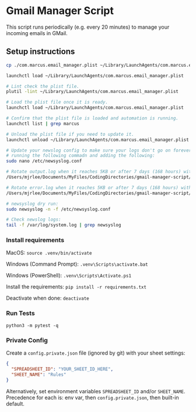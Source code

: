 # Gmail Manager Script

This script runs periodically (e.g. every 20 minutes) to manage your incoming emails in GMail.

## Setup instructions

```bash
cp ./com.marcus.email_manager.plist ~/Library/LaunchAgents/com.marcus.email_manager.plist

launchctl load ~/Library/LaunchAgents/com.marcus.email_manager.plist
```

```bash
# Lint check the plist file.
plutil -lint ~/Library/LaunchAgents/com.marcus.email_manager.plist

# Load the plist file once it is ready.
launchctl load ~/Library/LaunchAgents/com.marcus.email_manager.plist

# Confirm that the plist file is loaded and automation is running.
launchctl list | grep marcus

# Unload the plist file if you need to update it.
launchctl unload ~/Library/LaunchAgents/com.marcus.email_manager.plist

# Update your newslog config to make sure your logs don't go on forever by
# running the following commadn and adding the following:
sudo nano /etc/newsyslog.conf

# Rotate output.log when it reaches 5KB or after 7 days (168 hours) with 2 archived versions.
/Users/mjrlee/Documents/MyFiles/CodingDirectories/gmail-manager-script/logs/output.log    mjrlee:staff 644 2 5 168

# Rotate error.log when it reaches 5KB or after 7 days (168 hours) with 2 archived versions.
/Users/mjrlee/Documents/MyFiles/CodingDirectories/gmail-manager-script/logs/error.log     mjrlee:staff 644 2 5 168

# newsyslog dry run:
sudo newsyslog -n -f /etc/newsyslog.conf

# Check newslog logs:
tail -f /var/log/system.log | grep newsyslog
```

### Install requirements

MacOS:
`source .venv/bin/activate`

Windows (Command Prompt):
`.venv\Scripts\activate.bat`

Windows (PowerShell):
`.venv\Scripts\Activate.ps1`

Install the requirements:
`pip install -r requirements.txt`

Deactivate when done:
`deactivate`

### Run Tests

`python3 -m pytest -q`

### Private Config

Create a `config.private.json` file (ignored by git) with your sheet settings:

```json
{
  "SPREADSHEET_ID": "YOUR_SHEET_ID_HERE",
  "SHEET_NAME": "Rules"
}
```

Alternatively, set environment variables `SPREADSHEET_ID` and/or `SHEET_NAME`. Precedence for each is: env var, then `config.private.json`, then built-in default.
